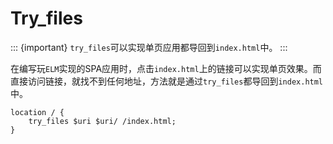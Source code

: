 # Try_files

::: {important}
`try_files`可以实现单页应用都导回到`index.html`中。
:::

在编写玩`ELM`实现的SPA应用时，点击`index.html`上的链接可以实现单页效果。而直接访问链接，就找不到任何地址，方法就是通过`try_files`都导回到`index.html`中。

```nginx
location / {
    try_files $uri $uri/ /index.html;
}
```
